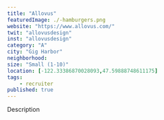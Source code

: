```yaml
---
title: "Allovus"
featuredImage: ./-hamburgers.png
website: "https://www.allovus.com/"
twit: "allovusdesign"
inst: "allovusdesign"
category: "A"
city: "Gig Harbor"
neighborhood:
size: "Small (1-10)"
location: [-122.33386870028093,47.59888748611175]
tags:
    - recruiter
published: true
---
```


Description
